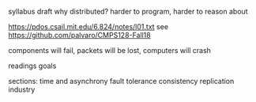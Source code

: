 syllabus draft
why distributed?
harder to program, harder to reason about

https://pdos.csail.mit.edu/6.824/notes/l01.txt
see https://github.com/palvaro/CMPS128-Fall18

components will fail, packets will be lost, computers will crash

readings
goals

sections:
time and asynchrony
fault tolerance
consistency
replication
industry
